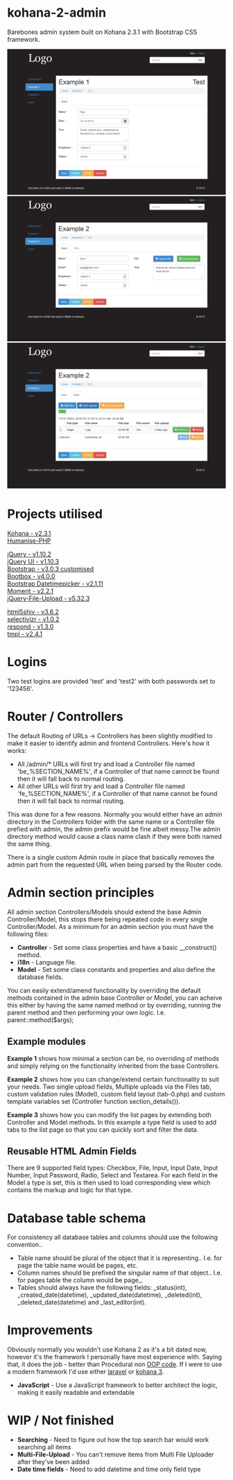 kohana-2-admin
==============
Barebones admin system built on Kohana 2.3.1 with Bootstrap CSS framework.

![Example 1](Screenshot-1.png?raw=true)
![Example 2](Screenshot-2.png?raw=true)
![Example 2 Multi File Uploader](Screenshot-3.png?raw=true)

Projects utilised
=================
[Kohana - v2.3.1](https://github.com/Snaver/kohana-2.3.1)  
[Humanise-PHP](https://github.com/iantearle/Humanise-PHP)

[jQuery - v1.10.2](https://github.com/jquery/jquery)  
[jQuery UI - v1.10.3](https://github.com/jquery/jquery-ui)  
[Bootstrap - v3.0.3 customised](https://github.com/twbs/bootstrap)  
[Bootbox - v4.0.0](https://github.com/makeusabrew/bootbox)  
[Bootstrap Datetimepicker - v2.1.11](https://github.com/Eonasdan/bootstrap-datetimepicker)  
[Moment - v2.2.1](https://github.com/moment/moment)  
[jQuery-File-Upload - v5.32.3](https://github.com/blueimp/jQuery-File-Upload)  

[html5shiv - v3.6.2](https://github.com/aFarkas/html5shiv)  
[selectivizr - v1.0.2](https://github.com/keithclark/selectivizr)  
[respond - v1.3.0](https://github.com/scottjehl/Respond)  
[tmpl - v2.4.1](https://github.com/blueimp/JavaScript-Templates)

Logins
======
Two test logins are provided 'test' and 'test2' with both passwords set to '123456'.

Router / Controllers
====================
The default Routing of URLs -> Controllers has been slightly modified to make it easier to identify admin and frontend Controllers. Here's how it works:

* All /admin/* URLs will first try and load a Controller file named 'be_%SECTION_NAME%', if a Controller of that name cannot be found then it will fall back to normal routing.
* All other URLs will first try and load a Controller file named 'fe_%SECTION_NAME%', if a Controller of that name cannot be found then it will fall back to normal routing.

This was done for a few reasons. Normally you would either have an admin directory in the Controllers folder with the same name or a Controller file prefied with admin, the admin prefix would be fine albeit messy.The admin directory method would cause a class name clash if they were both named the same thing.

There is a single custom Admin route in place that basically removes the admin part from the requested URL when being parsed by the Router code.

Admin section principles
========================
All admin section Controllers/Models should extend the base Admin Controller/Model, this stops there being repeated code in every single Controller/Model. As a minimum for an admin section you must have the following files:

* **Controller** - Set some class properties and have a basic __construct() method.  
* **i18n** - Language file.  
* **Model** - Set some class constants and properties and also define the database fields.  

You can easily extend/amend functionality by overriding the default methods contained in the admin base Controller or Model, you can acheive this either by having the same named method or by overriding, running the parent method and then performing your own logic. I.e. parent::method($args);

Example modules
---------------
**Example 1** shows how minimal a section can be, no overriding of methods and simply relying on the functionality inherited from the base Controllers.

**Example 2** shows how you can change/extend certain functionality to suit your needs. Two single upload fields, Multiple uploads via the Files tab, custom validation rules (Model), custom field layout (tab-0.php) and custom template variables set (Controller function section_details()).

**Example 3** shows how you can modify the list pages by extending both Controller and Model methods. In this example a type field is used to add tabs to the list page so that you can quickly sort and filter the data.

Reusable HTML Admin Fields
------
There are 9 supported field types: Checkbox, File, Input, Input Date, Input Number, Input Password, Radio, Select and Textarea. For each field in the Model a type is set, this is then used to load corresponding view which contains the markup and logic for that type.

Database table schema
=====================
For consistency all database tables and columns should use the following convention..  

* Table name should be plural of the object that it is representing.. I.e. for page the table name would be pages, etc.
* Column names should be prefixed the singular name of that object.. I.e. for pages table the column would be page_.
* Tables should always have the following fields: \_status(int), \_created_date(datetime), \_updated_date(datetime), \_deleted(int), \_deleted_date(datetime) and \_last_editor(int).

Improvements
============
Obviously normally you wouldn't use Kohana 2 as it's a bit dated now, however it's the framework I personally have most experience with. Saying that, it does the job - better than Procedural non [OOP code](http://stackoverflow.com/questions/1530868/simple-explanation-php-oop-vs-procedural). If I were to use a modern framework I'd use either [laravel](https://github.com/laravel/laravel) or [kohana 3](https://github.com/kohana/kohana).

* **JavaScript** - Use a JavaScript‎ framework to better architect the logic, making it easily readable and extendable
 
WIP / Not finished
============

* **Searching** - Need to figure out how the top search bar would work searching all items
* **Multi-File-Upload** - You can't remove items from Multi File Uploader after they've been added
* **Date time fields** - Need to add datetime and time only field type